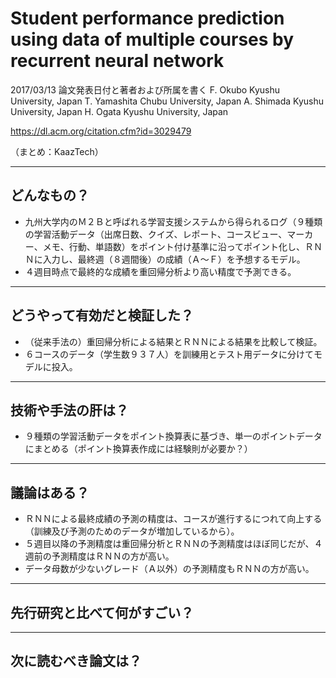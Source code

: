 Student performance prediction using data of multiple courses by recurrent neural network
===

2017/03/13 論文発表日付と著者および所属を書く
F. Okubo	Kyushu University, Japan
T. Yamashita	Chubu University, Japan
A. Shimada	Kyushu University, Japan
H. Ogata	Kyushu University, Japan

https://dl.acm.org/citation.cfm?id=3029479

（まとめ：KaazTech）

---

## どんなもの？

+ 九州大学内のＭ２Ｂと呼ばれる学習支援システムから得られるログ（９種類の学習活動データ（出席日数、クイズ、レポート、コースビュー、マーカー、メモ、行動、単語数）をポイント付け基準に沿ってポイント化し、ＲＮＮに入力し、最終週（８週間後）の成績（Ａ～Ｆ）を予想するモデル。
+ ４週目時点で最終的な成績を重回帰分析より高い精度で予測できる。

---

## どうやって有効だと検証した？

+ （従来手法の）重回帰分析による結果とＲＮＮによる結果を比較して検証。
+ ６コースのデータ（学生数９３７人）を訓練用とテスト用データに分けてモデルに投入。

---

## 技術や手法の肝は？

+ ９種類の学習活動データをポイント換算表に基づき、単一のポイントデータにまとめる（ポイント換算表作成には経験則が必要か？）

---

## 議論はある？

+ ＲＮＮによる最終成績の予測の精度は、コースが進行するにつれて向上する（訓練及び予測のためのデータが増加しているから）。
+ ５週目以降の予測精度は重回帰分析とＲＮＮの予測精度はほぼ同じだが、４週前の予測精度はＲＮＮの方が高い。
+ データ母数が少ないグレード（Ａ以外）の予測精度もＲＮＮの方が高い。

---

## 先行研究と比べて何がすごい？

---

## 次に読むべき論文は？

